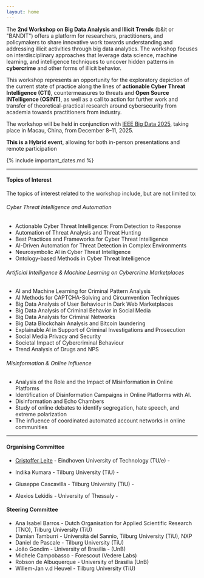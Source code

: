 ```yaml
---
layout: home
---
```

The **2nd Workshop on Big Data Analysis and Illicit Trends** (b&it or "BANDIT") offers a platform for researchers, practitioners, and policymakers to share innovative work towards understanding and addressing illicit activities through big data analytics. The workshop focuses on interdisciplinary approaches that leverage data science, machine learning, and intelligence techniques to uncover hidden patterns in **cybercrime** and other forms of illicit behavior.

This workshop represents an opportunity for the exploratory depiction of the current state of practice along the lines of **actionable Cyber Threat Intelligence (CTI)**, countermeasures to threats and **Open Source INTelligence (OSINT)**, as well as a call to action for further work and transfer of theoretical-practical research around cybersecurity from academia towards practitioners from industry.

The workshop will be held in conjunction with [IEEE Big Data 2025](https://conferences.cis.um.edu.mo/ieeebigdata2025/), taking place in Macau, China, from December 8–11, 2025.

**This is a Hybrid event**, allowing for both in-person presentations and remote participation 

{% include important_dates.md %} <!--Change the file under _includes/important_dates.md-->

<hr class="my-4">

#### Topics of Interest
The topics of interest related to the workshop include, but are not limited to:

###### Cyber Threat Intelligence and Automation
-   Actionable Cyber Threat Intelligence: From Detection to Response
-   Automation of Threat Analysis and Threat Hunting
-   Best Practices and Frameworks for Cyber Threat Intelligence
-   AI-Driven Automation for Threat Detection in Complex Environments
-   Neurosymbolic AI in Cyber Threat Intelligence
-   Ontology-based Methods in Cyber Threat Intelligence

###### Artificial Intelligence & Machine Learning on Cybercrime Marketplaces
-   AI and Machine Learning for Criminal Pattern Analysis
-   AI Methods for CAPTCHA-Solving and Circumvention Techniques
-   Big Data Analysis of User Behaviour in Dark Web Marketplaces
-   Big Data Analysis of Criminal Behavior in Social Media
-   Big Data Analysis for Criminal Networks
-   Big Data Blockchain Analysis and Bitcoin laundering
-   Explainable AI in Support of Criminal Investigations and Prosecution
-   Social Media Privacy and Security
-   Societal Impact of Cybercriminal Behaviour
-   Trend Analysis of Drugs and NPS

###### Misinformation & Online Influence
-   Analysis of the Role and the Impact of Misinformation in Online Platforms 
-   Identification of Disinformation Campaigns in Online Platforms with AI.
-   Disinformation and Echo Chambers
-   Study of online debates to identify segregation, hate speech, and extreme polarization
-   The influence of coordinated automated account networks in online communities 

<hr class="my-4">

#### Organising Committee
-   [Cristoffer Leite](https://www.linkedin.com/in/cristofferleite/) - Eindhoven University of Technology (TU/e) - 
<script>
    const crUSer = "c.leite.da.silva";
    const crDomain = "tue.nl";
    const crFull = crUSer + "[𐊠Τ]" + crDomain;
    document.write('<a href="mailto:' + crUSer + '@' + crDomain + '">' + crFull + '</a>');
</script>
-   Indika Kumara - Tilburg University (TiU) - 
<script>
    const inUser = "i.p.k.weerasingha.dewage";
    const inDomain = "tue.nl";
    const inFull = inUser + "[𐊠Τ]" + inDomain;
    document.write('<a href="mailto:' + inUser + '@' + inDomain + '">' + inFull + '</a>');
</script>
-   Giuseppe Cascavilla - Tilburg University (TiU) - 
<script>
    const giUser = "c.leite.da.silva";
    const giDomain = "tue.nl";
    const giFull = giUser + "[𐊠Τ]" + giDomain;
    document.write('<a href="mailto:' + giUser + '@' + giDomain + '">' + giFull + '</a>');
</script>
-   Alexios Lekidis - University of Thessaly - 
<script>
    const alUser = "alekidis";
    const alDomain = "uth.gr";
    const alFull = alUser + "[𐊠Τ]" + alDomain;
    document.write('<a href="mailto:' + alUser + '@' + alDomain + '">' + alFull + '</a>');
</script>

#### Steering Committee
-	Ana Isabel Barros - Dutch Organisation for Applied Scientific Research (TNO), Tilburg University (TiU)
-	Damian Tamburri - Università del Sannio, Tilburg University (TiU), NXP
-	Daniel de Pascale - Tilburg University (TiU)
-	João Gondim - University of Brasilia - (UnB)
-	Michele Campobasso - Forescout (Vedere Labs)
-	Robson de Albuquerque - University of Brasilia (UnB)
-	Willem-Jan v.d Heuvel - Tilburg University (TiU)

